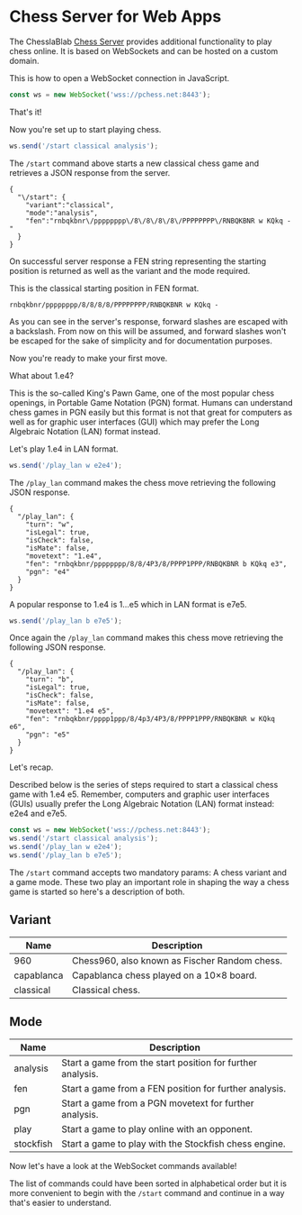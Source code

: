 # Chess Server for Web Apps

The ChesslaBlab [Chess Server](https://github.com/chesslablab/chess-server) provides additional functionality to play chess online. It is based on WebSockets and can be hosted on a custom domain.

This is how to open a WebSocket connection in JavaScript.

```js
const ws = new WebSocket('wss://pchess.net:8443');
```

That's it!

Now you're set up to start playing chess.

```js
ws.send('/start classical analysis');
```

The `/start` command above starts a new classical chess game and retrieves a JSON response from the server.

```text
{
  "\/start": {
    "variant":"classical",
    "mode":"analysis",
    "fen":"rnbqkbnr\/pppppppp\/8\/8\/8\/8\/PPPPPPPP\/RNBQKBNR w KQkq -"
  }
}
```

On successful server response a FEN string representing the starting position is returned as well as the variant and the mode required.

This is the classical starting position in FEN format.

```text
rnbqkbnr/pppppppp/8/8/8/8/PPPPPPPP/RNBQKBNR w KQkq -
```

As you can see in the server's response, forward slashes are escaped with a backslash. From now on this will be assumed, and forward slashes won't be escaped for the sake of simplicity and for documentation purposes.

Now you're ready to make your first move.

What about 1.e4?

This is the so-called King's Pawn Game, one of the most popular chess openings, in Portable Game Notation (PGN) format. Humans can understand chess games in PGN easily but this format is not that great for computers as well as for graphic user interfaces (GUI) which may prefer the Long Algebraic Notation (LAN) format instead.

Let's play 1.e4 in LAN format.

```js
ws.send('/play_lan w e2e4');
```

The `/play_lan` command makes the chess move retrieving the following JSON response.

```text
{
  "/play_lan": {
    "turn": "w",
    "isLegal": true,
    "isCheck": false,
    "isMate": false,
    "movetext": "1.e4",
    "fen": "rnbqkbnr/pppppppp/8/8/4P3/8/PPPP1PPP/RNBQKBNR b KQkq e3",
    "pgn": "e4"
  }
}
```

A popular response to 1.e4 is 1...e5 which in LAN format is e7e5.

```js
ws.send('/play_lan b e7e5');
```

Once again the `/play_lan` command makes this chess move retrieving the following JSON response.

```text
{
  "/play_lan": {
    "turn": "b",
    "isLegal": true,
    "isCheck": false,
    "isMate": false,
    "movetext": "1.e4 e5",
    "fen": "rnbqkbnr/pppp1ppp/8/4p3/4P3/8/PPPP1PPP/RNBQKBNR w KQkq e6",
    "pgn": "e5"
  }
}
```

Let's recap.

Described below is the series of steps required to start a classical chess game with 1.e4 e5. Remember, computers and graphic user interfaces (GUIs) usually prefer the Long Algebraic Notation (LAN) format instead: e2e4 and e7e5.

```js
const ws = new WebSocket('wss://pchess.net:8443');
ws.send('/start classical analysis');
ws.send('/play_lan w e2e4');
ws.send('/play_lan b e7e5');
```

The `/start` command accepts two mandatory params: A chess variant and a game mode. These two play an important role in shaping the way a chess game is started so here's a description of both.

## Variant

| Name | Description |
| ---- | ----------- |
| 960 | Chess960, also known as Fischer Random chess. |
| capablanca | Capablanca chess played on a 10×8 board. |
| classical | Classical chess. |

## Mode

| Name | Description |
| ---- | ----------- |
| analysis | Start a game from the start position for further analysis. |
| fen | Start a game from a FEN position for further analysis. |
| pgn | Start a game from a PGN movetext for further analysis. |
| play | Start a game to play online with an opponent. |
| stockfish | Start a game to play with the Stockfish chess engine. |

Now let's have a look at the WebSocket commands available!

The list of commands could have been sorted in alphabetical order but it is more convenient to begin with the `/start` command and continue in a way that's easier to understand.
